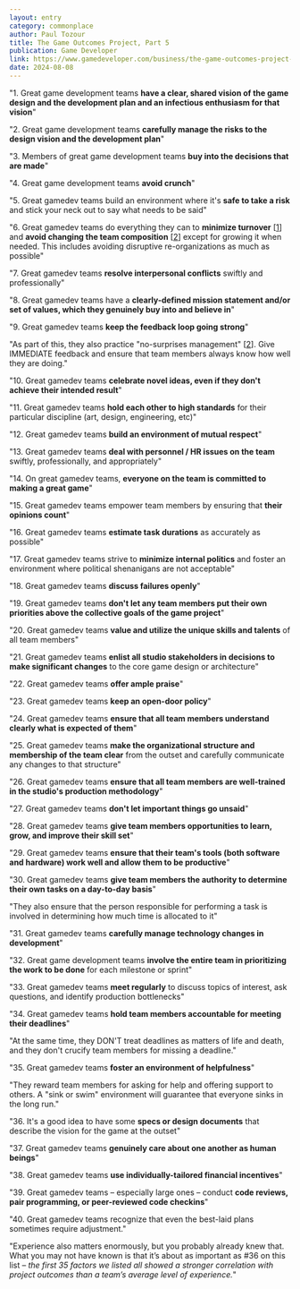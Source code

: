 ```yaml
---
layout: entry
category: commonplace
author: Paul Tozour
title: The Game Outcomes Project, Part 5
publication: Game Developer
link: https://www.gamedeveloper.com/business/the-game-outcomes-project-part-5-what-great-teams-do
date: 2024-08-08
---
```


"1. Great game development teams **have a clear, shared vision of the game design and the development plan and an infectious enthusiasm for that vision**"

"2. Great game development teams **carefully manage the risks to the design vision and the development plan**"

"3. Members of great game development teams **buy into the decisions that are made**"

"4. Great game development teams **avoid crunch**"

"5. Great gamedev teams build an environment where it's **safe to take a risk** and stick your neck out to say what needs to be said"

"6. Great gamedev teams do everything they can to **minimize turnover** [[1](http://www.gamasutra.com/blogs/PaulTozour/20150113/233922/The_Game_Outcomes_Project_Part_3_Game_Development_Factors.php#TeamStability)] and **avoid changing the team composition** [[2](http://gamasutra.com/blogs/PaulTozour/20150106/233254/The_Game_Outcomes_Project_Part_2_Building_Effective_Teams.php#RealTeam)] except for growing it when needed. This includes avoiding disruptive re-organizations as much as possible"

"7. Great gamedev teams **resolve interpersonal conflicts** swiftly and professionally"

"8. Great gamedev teams have a **clearly-defined mission statement and/or set of values, which they genuinely buy into and believe in**"

"9. Great gamedev teams **keep the feedback loop going strong**"

"As part of this, they also practice "no-surprises management" [[2](http://gamasutra.com/blogs/PaulTozour/20150106/233254/The_Game_Outcomes_Project_Part_2_Building_Effective_Teams.php#Feedback)]. Give IMMEDIATE feedback and ensure that team members always know how well they are doing."

"10. Great gamedev teams **celebrate novel ideas, even if they don't achieve their intended result**"

"11. Great gamedev teams **hold each other to high standards** for their particular discipline (art, design, engineering, etc)"

"12. Great gamedev teams **build an environment of mutual respect**"

"13. Great gamedev teams **deal with personnel / HR issues on the team** swiftly, professionally, and appropriately"

"14. On great gamedev teams, **everyone on the team is committed to making a great game**"

"15. Great gamedev teams empower team members by ensuring that **their opinions count**"

"16. Great gamedev teams **estimate task durations** as accurately as possible"

"17. Great gamedev teams strive to **minimize internal politics** and foster an environment where political shenanigans are not acceptable"

"18. Great gamedev teams **discuss failures openly**"

"19. Great gamedev teams **don't let any team members put their own priorities above the collective goals of the game project**"

"20. Great gamedev teams **value and utilize the unique skills and talents** of all team members"

"21. Great gamedev teams **enlist all studio stakeholders in decisions to make significant changes** to the core game design or architecture"

"22. Great gamedev teams **offer ample praise**"

"23. Great gamedev teams **keep an open-door policy**"

"24. Great gamedev teams **ensure that all team members understand clearly what is expected of them**"

"25. Great gamedev teams **make the organizational structure and membership of the team clear** from the outset and carefully communicate any changes to that structure"

"26. Great gamedev teams **ensure that all team members are well-trained in the studio's production methodology**"

"27. Great gamedev teams **don't let important things go unsaid**"

"28. Great gamedev teams **give team members opportunities to learn, grow, and improve their skill set**"

"29. Great gamedev teams **ensure that their team's tools (both software and hardware) work well and allow them to be productive**"

"30. Great gamedev teams **give team members the authority to determine their own tasks on a day-to-day basis**"

"They also ensure that the person responsible for performing a task is involved in determining how much time is allocated to it"

"31. Great gamedev teams **carefully manage technology changes in development**"

"32. Great game development teams **involve the entire team in prioritizing the work to be done** for each milestone or sprint"

"33. Great gamedev teams **meet regularly** to discuss topics of interest, ask questions, and identify production bottlenecks"

"34. Great gamedev teams **hold team members accountable for meeting their deadlines**"

"At the same time, they DON'T treat deadlines as matters of life and death, and they don't crucify team members for missing a deadline."

"35. Great gamedev teams **foster an environment of helpfulness**"

"They reward team members for asking for help and offering support to others. A "sink or swim" environment will guarantee that everyone sinks in the long run."

"36. It's a good idea to have some **specs or design documents** that describe the vision for the game at the outset"

"37. Great gamedev teams **genuinely care about one another as human beings**"

"38. Great gamedev teams **use individually-tailored financial incentives**"

"39. Great gamedev teams – especially large ones – conduct **code reviews, pair programming, or peer-reviewed code checkins**"

"40. Great gamedev teams recognize that even the best-laid plans sometimes require adjustment."

"Experience also matters enormously, but you probably already knew that. What you may not have known is that it’s about as important as #36 on this list – *the first 35 factors we listed* *all showed a stronger correlation with project outcomes than a team’s average level of experience.*"
